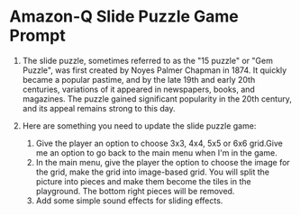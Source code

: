 # Amazon-Q Slide Puzzle Game Prompt

1. The slide puzzle, sometimes referred to as the "15 puzzle" or "Gem Puzzle", was first created by Noyes Palmer Chapman in 1874. It quickly became a popular pastime, and by the late 19th and early 20th centuries, variations of it appeared in newspapers, books, and magazines. The puzzle gained significant popularity in the 20th century, and its appeal remains strong to this day.

2. Here are something you need to update the slide puzzle game:

   1. Give the player an option to choose 3x3, 4x4, 5x5 or 6x6 grid.Give me an option to go back to the main menu when I'm in the game.
   2. In the main menu, give the player the option to choose the image for the grid, make the grid into image-based grid. You will split the picture into pieces and make them become the tiles in the playground. The bottom right pieces will be removed.
   3. Add some simple sound effects for sliding effects.
